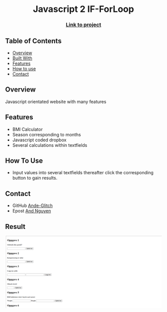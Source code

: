 <h1 align="center">Javascript 2 IF-ForLoop</h1>
<div align="center">
  <h3>
    <a href="https://ande-glitch.github.io/Media-Query-2/">
      Link to project
    </a>
  </h3>
</div>
<!-- TABLE OF CONTENTS -->

## Table of Contents

- [Overview](#overview)
- [Built With](#built-with)
- [Features](#features)
- [How to use](#how-to-use)
- [Contact](#contact)

<!-- OVERVIEW -->
## Overview
Javascript orientated website with many features

## Features
- BMI Calculator
- Season corresponding to months
- Javascript coded dropbox
- Several calculations within textfields

## How To Use

- Input values into several textfields thereafter click the corresponding button to gain results. 

## Contact
- GitHub [Ande-Glitch](https://github.com/Ande-glitch)
- Epost [And Nguyen](mailto:andynuwen@gmail.com)

## Result

![Image_1](./Images/lunch.png)

